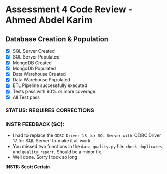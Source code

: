 # Assessment 4 Code Review - Ahmed Abdel Karim
## Database Creation & Population

- [x] SQL Server Created
- [x] SQL Server Populated
- [x] MongoDB Created
- [x] MongoDb Populated
- [x] Data Warehouse Created
- [x] Data Warehouse Populated
- [x] ETL Pipeline successfully executed
- [x] Tests pass with 90% or more coverage.
- [x] All Test pass

### STATUS: REQUIRES CORRECTIONS

### INSTR FEEDBACK (SC):  
- I had to replace the `ODBC Driver 18 for SQL Server with `ODBC Driver 17 for SQL Server` to make it all work.
- You missed two functions in the `data_quality.py` file: `check_duplicates` and `quality_report`. Should be a minor fix.
- Well done. Sorry I took so long



**INSTR: Scott Certain**
